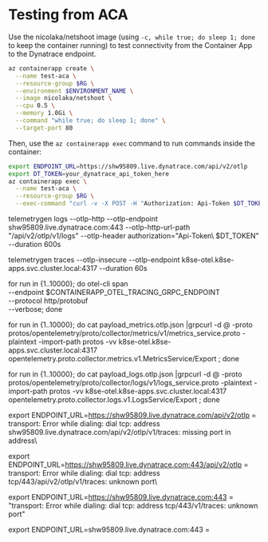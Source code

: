 # Testing from ACA

Use the nicolaka/netshoot image (using `-c, while true; do sleep 1; done` to keep the container running) to test connectivity from the Container App to the Dynatrace endpoint.

```bash
az containerapp create \
  --name test-aca \
  --resource-group $RG \
  --environment $ENVIRONMENT_NAME \
  --image nicolaka/netshoot \
  --cpu 0.5 \
  --memory 1.0Gi \
  --command "while true; do sleep 1; done" \
  --target-port 80
```

Then, use the `az containerapp exec` command to run commands inside the container:

```bash
export ENDPOINT_URL=https://shw95809.live.dynatrace.com/api/v2/otlp
export DT_TOKEN=your_dynatrace_api_token_here
az containerapp exec \
  --name test-aca \
  --resource-group $RG \
  --exec-command "curl -v -X POST -H "Authorization: Api-Token $DT_TOKEN" ${ENDPOINT_URL}/v1/metrics"
```

telemetrygen logs --otlp-http --otlp-endpoint shw95809.live.dynatrace.com:443 --otlp-http-url-path "/api/v2/otlp/v1/logs"  --otlp-header authorization=\"Api-Token\ $DT_TOKEN\" --duration 600s

telemetrygen traces --otlp-insecure  --otlp-endpoint k8se-otel.k8se-apps.svc.cluster.local:4317 --duration 60s

for run in {1..10000}; do otel-cli span \
  --endpoint $CONTAINERAPP_OTEL_TRACING_GRPC_ENDPOINT \
  --protocol http/protobuf \
  --verbose; done

for run in {1..10000}; do cat payload_metrics.otlp.json |grpcurl -d @ -proto protos/opentelemetry/proto/collector/metrics/v1/metrics_service.proto  -plaintext -import-path protos -vv k8se-otel.k8se-apps.svc.cluster.local:4317 opentelemetry.proto.collector.metrics.v1.MetricsService/Export ; done

for run in {1..10000}; do cat payload_logs.otlp.json |grpcurl -d @ -proto protos/opentelemetry/proto/collector/logs/v1/logs_service.proto  -plaintext -import-path protos -vv k8se-otel.k8se-apps.svc.cluster.local:4317 opentelemetry.proto.collector.logs.v1.LogsService/Export ; done



export ENDPOINT_URL=https://shw95809.live.dynatrace.com/api/v2/otlp = transport: Error while dialing: dial tcp: address shw95809.live.dynatrace.com/api/v2/otlp/v1/traces: missing port in address\

export ENDPOINT_URL=https://shw95809.live.dynatrace.com:443/api/v2/otlp = transport: Error while dialing: dial tcp: address tcp/443/api/v2/otlp/v1/traces: unknown port\

export ENDPOINT_URL=https://shw95809.live.dynatrace.com:443 =  \"transport: Error while dialing: dial tcp: address tcp/443/v1/traces: unknown port\"

export ENDPOINT_URL=shw95809.live.dynatrace.com:443 = 